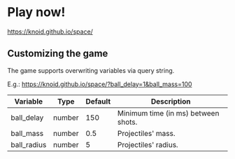 # Play now!

https://knoid.github.io/space/

## Customizing the game

The game supports overwriting variables via query string.

E.g.: https://knoid.github.io/space/?ball_delay=1&ball_mass=100

Variable    | Type   | Default | Description
--------    | ----   | ------- | -----------
ball_delay  | number |     150 | Minimum time (in ms) between shots.
ball_mass   | number |     0.5 | Projectiles' mass.
ball_radius | number |       5 | Projectiles' radius.
